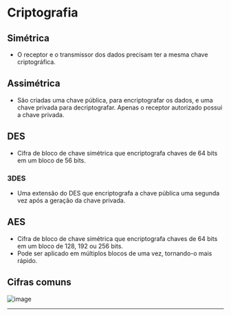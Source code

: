 # Criptografia

## Simétrica

* O receptor e o transmissor dos dados precisam ter a mesma chave criptográfica.

## Assimétrica

* São criadas uma chave pública, para encriptografar os dados, e uma chave privada para decriptografar. Apenas o receptor autorizado possui a chave privada.

## DES

* Cifra de bloco de chave simétrica que encriptografa chaves de 64 bits em um bloco de 56 bits.

### 3DES

* Uma extensão do DES que encriptografa a chave pública uma segunda vez após a geração da chave privada.

## AES

* Cifra de bloco de chave simétrica que encriptografa chaves de 64 bits em um bloco de 128, 192 ou 256 bits.
* Pode ser aplicado em múltiplos blocos de uma vez, tornando-o mais rápido.

## Cifras comuns

![image](https://github.com/AndreCoutinhom/networking_intro/assets/91290799/53d77114-4ee3-4c80-9579-ee4de6af071e)

---
